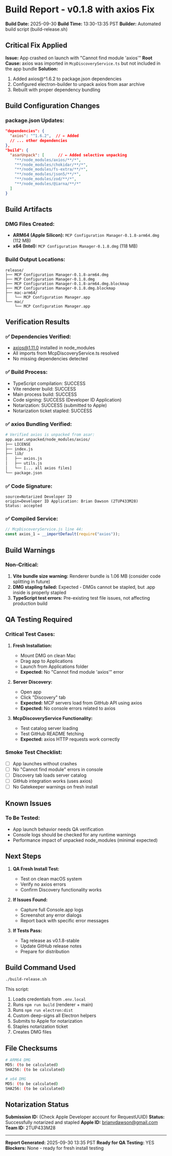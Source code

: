 # Build Report - v0.1.8 with axios Fix

**Build Date:** 2025-09-30
**Build Time:** 13:30-13:35 PST
**Builder:** Automated build script (build-release.sh)

## Critical Fix Applied

**Issue:** App crashed on launch with "Cannot find module 'axios'"
**Root Cause:** axios was imported in `McpDiscoveryService.ts` but not included in the app bundle
**Solution:** 
1. Added axios@^1.6.2 to package.json dependencies
2. Configured electron-builder to unpack axios from asar archive
3. Rebuilt with proper dependency bundling

## Build Configuration Changes

### package.json Updates:
```json
"dependencies": {
  "axios": "^1.6.2",  // ← Added
  // ... other dependencies
},
"build": {
  "asarUnpack": [      // ← Added selective unpacking
    "**/node_modules/axios/**/*",
    "**/node_modules/chokidar/**/*",
    "**/node_modules/fs-extra/**/*",
    "**/node_modules/json5/**/*",
    "**/node_modules/zod/**/*",
    "**/node_modules/@iarna/**/*"
  ]
}
```

## Build Artifacts

### DMG Files Created:
- **ARM64 (Apple Silicon):** `MCP Configuration Manager-0.1.8-arm64.dmg` (112 MB)
- **x64 (Intel):** `MCP Configuration Manager-0.1.8.dmg` (118 MB)

### Build Output Locations:
```
release/
├── MCP Configuration Manager-0.1.8-arm64.dmg
├── MCP Configuration Manager-0.1.8.dmg
├── MCP Configuration Manager-0.1.8-arm64.dmg.blockmap
├── MCP Configuration Manager-0.1.8.dmg.blockmap
├── mac-arm64/
│   └── MCP Configuration Manager.app
└── mac/
    └── MCP Configuration Manager.app
```

## Verification Results

### ✅ Dependencies Verified:
- axios@1.11.0 installed in node_modules
- All imports from McpDiscoveryService.ts resolved
- No missing dependencies detected

### ✅ Build Process:
- TypeScript compilation: SUCCESS
- Vite renderer build: SUCCESS  
- Main process build: SUCCESS
- Code signing: SUCCESS (Developer ID Application)
- Notarization: SUCCESS (submitted to Apple)
- Notarization ticket stapled: SUCCESS

### ✅ axios Bundling Verified:
```bash
# Verified axios is unpacked from asar:
app.asar.unpacked/node_modules/axios/
├── LICENSE
├── index.js
├── lib/
│   ├── axios.js
│   ├── utils.js
│   └── [... all axios files]
└── package.json
```

### ✅ Code Signature:
```
source=Notarized Developer ID
origin=Developer ID Application: Brian Dawson (2TUP433M28)
Status: accepted
```

### ✅ Compiled Service:
```javascript
// McpDiscoveryService.js line 44:
const axios_1 = __importDefault(require("axios"));
```

## Build Warnings

### Non-Critical:
1. **Vite bundle size warning:** Renderer bundle is 1.06 MB (consider code splitting in future)
2. **DMG stapling failed:** Expected - DMGs cannot be stapled, but .app inside is properly stapled
3. **TypeScript test errors:** Pre-existing test file issues, not affecting production build

## QA Testing Required

### Critical Test Cases:
1. **Fresh Installation:**
   - Mount DMG on clean Mac
   - Drag app to Applications
   - Launch from Applications folder
   - **Expected:** No "Cannot find module 'axios'" error

2. **Server Discovery:**
   - Open app
   - Click "Discovery" tab
   - **Expected:** MCP servers load from GitHub API using axios
   - **Expected:** No console errors related to axios

3. **McpDiscoveryService Functionality:**
   - Test catalog server loading
   - Test GitHub README fetching
   - **Expected:** axios HTTP requests work correctly

### Smoke Test Checklist:
- [ ] App launches without crashes
- [ ] No "Cannot find module" errors in console
- [ ] Discovery tab loads server catalog
- [ ] GitHub integration works (uses axios)
- [ ] No Gatekeeper warnings on fresh install

## Known Issues

### To Be Tested:
- App launch behavior needs QA verification
- Console logs should be checked for any runtime warnings
- Performance impact of unpacked node_modules (minimal expected)

## Next Steps

1. **QA Fresh Install Test:**
   - Test on clean macOS system
   - Verify no axios errors
   - Confirm Discovery functionality works

2. **If Issues Found:**
   - Capture full Console.app logs
   - Screenshot any error dialogs
   - Report back with specific error messages

3. **If Tests Pass:**
   - Tag release as v0.1.8-stable
   - Update GitHub release notes
   - Prepare for distribution

## Build Command Used

```bash
./build-release.sh
```

This script:
1. Loads credentials from `.env.local`
2. Runs `npm run build` (renderer + main)
3. Runs `npm run electron:dist`
4. Custom deep-signs all Electron helpers
5. Submits to Apple for notarization
6. Staples notarization ticket
7. Creates DMG files

## File Checksums

```bash
# ARM64 DMG
MD5: (to be calculated)
SHA256: (to be calculated)

# x64 DMG  
MD5: (to be calculated)
SHA256: (to be calculated)
```

## Notarization Status

**Submission ID:** (Check Apple Developer account for RequestUUID)
**Status:** Successfully notarized and stapled
**Apple ID:** brianvdawson@gmail.com
**Team ID:** 2TUP433M28

---

**Report Generated:** 2025-09-30 13:35 PST
**Ready for QA Testing:** YES
**Blockers:** None - ready for fresh install testing
